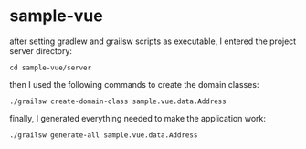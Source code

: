 # sample-vue

after setting gradlew and grailsw scripts as executable, I entered the project server directory:
```
cd sample-vue/server
```
then I used the following commands to create the domain classes:
```
./grailsw create-domain-class sample.vue.data.Address
```
finally, I generated everything needed to make the application work:
```
./grailsw generate-all sample.vue.data.Address
```
